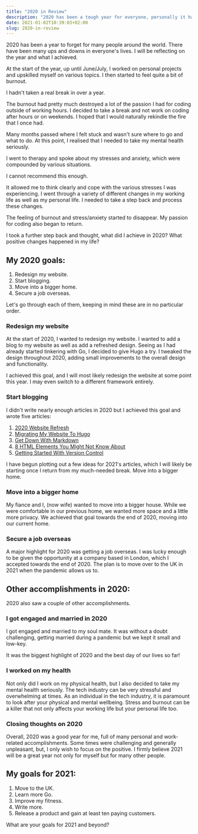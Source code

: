 ```yaml
---
title: "2020 in Review"
description: "2020 has been a tough year for everyone, personally it has been one filled with many accomplishments and I am looking forward to 2021."
date: 2021-01-02T10:39:03+02:00
slug: 2020-in-review
---
```


2020 has been a year to forget for many people around the world. There have been many ups and downs in everyone's lives. I will be reflecting on the year and what I achieved.

At the start of the year, up until June/July, I worked on personal projects and upskilled myself on various topics. I then started to feel quite a bit of burnout.

I hadn't taken a real break in over a year.

The burnout had pretty much destroyed a lot of the passion I had for coding outside of working hours. I decided to take a break and not work on coding after hours or on weekends. I hoped that I would naturally rekindle the fire that I once had.

Many months passed where I felt stuck and wasn't sure where to go and what to do. At this point, I realised that I needed to take my mental health seriously.

I went to therapy and spoke about my stresses and anxiety, which were compounded by various situations.

I cannot recommend this enough.

It allowed me to think clearly and cope with the various stresses I was experiencing. I went through a variety of different changes in my working life as well as my personal life. I needed to take a step back and process these changes.

The feeling of burnout and stress/anxiety started to disappear. My passion for coding also began to return.

I took a further step back and thought, what did I achieve in 2020? What positive changes happened in my life?

## My 2020 goals:

1. Redesign my website.
2. Start blogging.
3. Move into a bigger home.
4. Secure a job overseas.

Let's go through each of them, keeping in mind these are in no particular order.

### Redesign my website

At the start of 2020, I wanted to redesign my website. I wanted to add a blog to my website as well as add a refreshed design. Seeing as I had already started tinkering with Go, I decided to give Hugo a try. I tweaked the design throughout 2020, adding small improvements to the overall design and functionality.

I achieved this goal, and I will most likely redesign the website at some point this year. I may even switch to a different framework entirely.

### Start blogging

I didn't write nearly enough articles in 2020 but I achieved this goal and wrote five articles:

1. [2020 Website Refresh](https://jethromay.com/posts/2020-website-refresh/)
2. [Migrating My Website To Hugo](https://jethromay.com/posts/migrating-my-website-to-hugo/)
3. [Get Down With Markdown](https://jethromay.com/posts/get-down-with-markdown/)
4. [8 HTML Elements You Might Not Know About](https://jethromay.com/posts/8-html-elements-you-might-not-know-about/)
5. [Getting Started With Version Control](https://jethromay.com/posts/getting-started-with-version-control/)

I have begun plotting out a few ideas for 2021's articles, which I will likely be starting once I return from my much-needed break.
Move into a bigger home.

### Move into a bigger home

My fiance and I, (now wife) wanted to move into a bigger house. While we were comfortable in our previous home, we wanted more space and a little more privacy. We achieved that goal towards the end of 2020, moving into our current home.

### Secure a job overseas

A major highlight for 2020 was getting a job overseas. I was lucky enough to be given the opportunity at a company based in London, which I accepted towards the end of 2020. The plan is to move over to the UK in 2021 when the pandemic allows us to.

## Other accomplishments in 2020:

2020 also saw a couple of other accomplishments.

### I got engaged and married in 2020

I got engaged and married to my soul mate. It was without a doubt challenging, getting married during a pandemic but we kept it small and low-key.

It was the biggest highlight of 2020 and the best day of our lives so far!

### I worked on my health

Not only did I work on my physical health, but I also decided to take my mental health seriously. The tech industry can be very stressful and overwhelming at times. As an individual in the tech industry, it is paramount to look after your physical and mental wellbeing. Stress and burnout can be a killer that not only affects your working life but your personal life too.

### Closing thoughts on 2020

Overall, 2020 was a good year for me, full of many personal and work-related accomplishments. Some times were challenging and generally unpleasant, but, I only wish to focus on the positive. I firmly believe 2021 will be a great year not only for myself but for many other people.

## My goals for 2021:

1. Move to the UK.
2. Learn more Go.
3. Improve my fitness.
4. Write more.
5. Release a product and gain at least ten paying customers.

What are your goals for 2021 and beyond?
